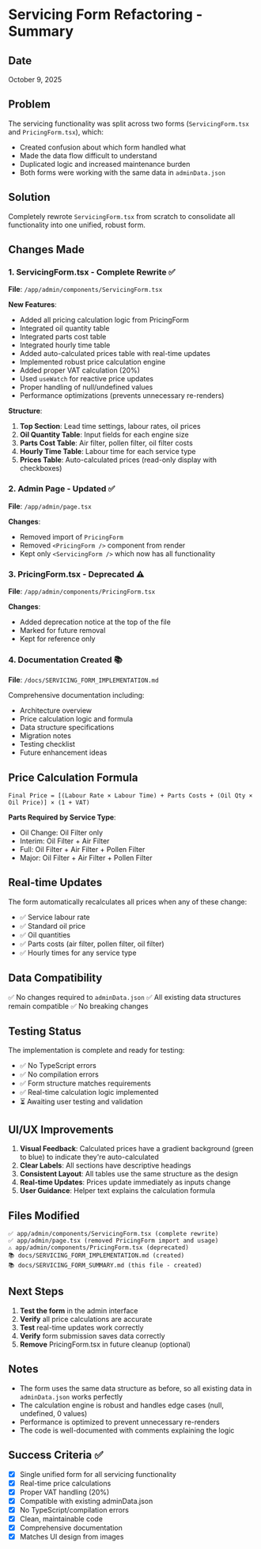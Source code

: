# Servicing Form Refactoring - Summary

## Date
October 9, 2025

## Problem
The servicing functionality was split across two forms (`ServicingForm.tsx` and `PricingForm.tsx`), which:
- Created confusion about which form handled what
- Made the data flow difficult to understand
- Duplicated logic and increased maintenance burden
- Both forms were working with the same data in `adminData.json`

## Solution
Completely rewrote `ServicingForm.tsx` from scratch to consolidate all functionality into one unified, robust form.

## Changes Made

### 1. ServicingForm.tsx - Complete Rewrite ✅
**File**: `/app/admin/components/ServicingForm.tsx`

**New Features**:
- Added all pricing calculation logic from PricingForm
- Integrated oil quantity table
- Integrated parts cost table
- Integrated hourly time table
- Added auto-calculated prices table with real-time updates
- Implemented robust price calculation engine
- Added proper VAT calculation (20%)
- Used `useWatch` for reactive price updates
- Proper handling of null/undefined values
- Performance optimizations (prevents unnecessary re-renders)

**Structure**:
1. **Top Section**: Lead time settings, labour rates, oil prices
2. **Oil Quantity Table**: Input fields for each engine size
3. **Parts Cost Table**: Air filter, pollen filter, oil filter costs
4. **Hourly Time Table**: Labour time for each service type
5. **Prices Table**: Auto-calculated prices (read-only display with checkboxes)

### 2. Admin Page - Updated ✅
**File**: `/app/admin/page.tsx`

**Changes**:
- Removed import of `PricingForm`
- Removed `<PricingForm />` component from render
- Kept only `<ServicingForm />` which now has all functionality

### 3. PricingForm.tsx - Deprecated ⚠️
**File**: `/app/admin/components/PricingForm.tsx`

**Changes**:
- Added deprecation notice at the top of the file
- Marked for future removal
- Kept for reference only

### 4. Documentation Created 📚
**File**: `/docs/SERVICING_FORM_IMPLEMENTATION.md`

Comprehensive documentation including:
- Architecture overview
- Price calculation logic and formula
- Data structure specifications
- Migration notes
- Testing checklist
- Future enhancement ideas

## Price Calculation Formula

```
Final Price = [(Labour Rate × Labour Time) + Parts Costs + (Oil Qty × Oil Price)] × (1 + VAT)
```

**Parts Required by Service Type**:
- Oil Change: Oil Filter only
- Interim: Oil Filter + Air Filter
- Full: Oil Filter + Air Filter + Pollen Filter
- Major: Oil Filter + Air Filter + Pollen Filter

## Real-time Updates

The form automatically recalculates all prices when any of these change:
- ✅ Service labour rate
- ✅ Standard oil price
- ✅ Oil quantities
- ✅ Parts costs (air filter, pollen filter, oil filter)
- ✅ Hourly times for any service type

## Data Compatibility

✅ No changes required to `adminData.json`
✅ All existing data structures remain compatible
✅ No breaking changes

## Testing Status

The implementation is complete and ready for testing:
- ✅ No TypeScript errors
- ✅ No compilation errors
- ✅ Form structure matches requirements
- ✅ Real-time calculation logic implemented
- ⏳ Awaiting user testing and validation

## UI/UX Improvements

1. **Visual Feedback**: Calculated prices have a gradient background (green to blue) to indicate they're auto-calculated
2. **Clear Labels**: All sections have descriptive headings
3. **Consistent Layout**: All tables use the same structure as the design
4. **Real-time Updates**: Prices update immediately as inputs change
5. **User Guidance**: Helper text explains the calculation formula

## Files Modified

```
✅ app/admin/components/ServicingForm.tsx (complete rewrite)
✅ app/admin/page.tsx (removed PricingForm import and usage)
⚠️ app/admin/components/PricingForm.tsx (deprecated)
📚 docs/SERVICING_FORM_IMPLEMENTATION.md (created)
📚 docs/SERVICING_FORM_SUMMARY.md (this file - created)
```

## Next Steps

1. **Test the form** in the admin interface
2. **Verify** all price calculations are accurate
3. **Test** real-time updates work correctly
4. **Verify** form submission saves data correctly
5. **Remove** PricingForm.tsx in future cleanup (optional)

## Notes

- The form uses the same data structure as before, so all existing data in `adminData.json` works perfectly
- The calculation engine is robust and handles edge cases (null, undefined, 0 values)
- Performance is optimized to prevent unnecessary re-renders
- The code is well-documented with comments explaining the logic

## Success Criteria ✅

- [x] Single unified form for all servicing functionality
- [x] Real-time price calculations
- [x] Proper VAT handling (20%)
- [x] Compatible with existing adminData.json
- [x] No TypeScript/compilation errors
- [x] Clean, maintainable code
- [x] Comprehensive documentation
- [x] Matches UI design from images
